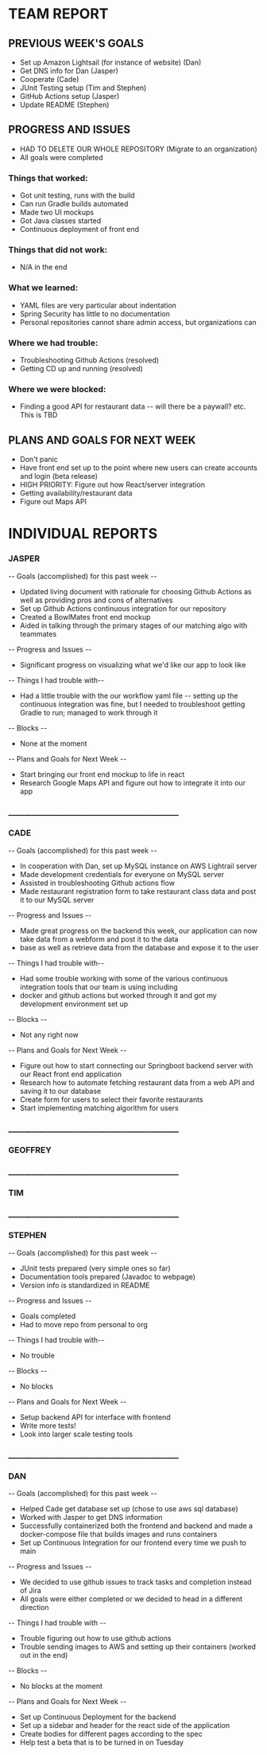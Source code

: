 # TEAM REPORT

## PREVIOUS WEEK'S GOALS

* Set up Amazon Lightsail (for instance of website) (Dan)
* Get DNS info for Dan (Jasper)
* Cooperate (Cade)
* JUnit Testing setup (Tim and Stephen)
* GitHub Actions setup (Jasper)
* Update README (Stephen)

## PROGRESS AND ISSUES

* HAD TO DELETE OUR WHOLE REPOSITORY (Migrate to an organization)
* All goals were completed

### Things that worked:
* Got unit testing, runs with the build
* Can run Gradle builds automated
* Made two UI mockups
* Got Java classes started
* Continuous deployment of front end

### Things that did not work:
* N/A in the end

### What we learned:
* YAML files are very particular about indentation
* Spring Security has little to no documentation
* Personal repositories cannot share admin access, but organizations can

### Where we had trouble:
* Troubleshooting Github Actions (resolved)
* Getting CD up and running (resolved)

### Where we were blocked:
* Finding a good API for restaurant data -- will there be a paywall? etc. This is TBD

## PLANS AND GOALS FOR NEXT WEEK
* Don't panic
* Have front end set up to the point where new users can create accounts and login (beta release)
* HIGH PRIORITY: Figure out how React/server integration
* Getting availability/restaurant data
* Figure out Maps API

# INDIVIDUAL REPORTS

### JASPER

-- Goals (accomplished) for this past week --

* Updated living document with rationale for choosing Github Actions as well as providing pros and cons of alternatives
* Set up Github Actions continuous integration for our repository
* Created a BowlMates front end mockup
* Aided in talking through the primary stages of our matching algo with teammates

-- Progress and Issues --

* Significant progress on visualizing what we'd like our app to look like

-- Things I had trouble with--

* Had a little trouble with the our workflow yaml file -- setting up the continuous integration was fine, but I needed to troubleshoot getting Gradle to run; managed to work through it

-- Blocks --

* None at the moment

-- Plans and Goals for Next Week --

* Start bringing our front end mockup to life in react
* Research Google Maps API and figure out how to integrate it into our app
  

### ____________________________________________

### CADE

-- Goals (accomplished) for this past week --

* In cooperation with Dan, set up MySQL instance on AWS Lightrail server 
* Made development credentials for everyone on MySQL server
* Assisted in troubleshooting Github actions flow
* Made restaurant registration form to take restaurant class data and post it to our MySQL server

-- Progress and Issues --

* Made great progress on the backend this week, our application can now take data from a webform and post it to the data
* base as well as retrieve data from the database and expose it to the user

-- Things I had trouble with--

*  Had some trouble working with some of the various continuous integration tools that our team is using including
*  docker and github actions but worked through it and got my development environment set up

-- Blocks --

* Not any right now

-- Plans and Goals for Next Week --

* Figure out how to start connecting our Springboot backend server with our React front end application
* Research how to automate fetching restaurant data from a web API and saving it to our database
* Create form for users to select their favorite restaurants
* Start implementing matching algorithm for users

### ____________________________________________

### GEOFFREY


### ____________________________________________

### TIM


### ____________________________________________

### STEPHEN

-- Goals (accomplished) for this past week --
* JUnit tests prepared (very simple ones so far)
* Documentation tools prepared (Javadoc to webpage)
* Version info is standardized in README

-- Progress and Issues --
* Goals completed
* Had to move repo from personal to org
  
-- Things I had trouble with--
* No trouble
  
-- Blocks --
* No blocks
  
-- Plans and Goals for Next Week --
* Setup backend API for interface with frontend
* Write more tests!
* Look into larger scale testing tools
### ____________________________________________

### DAN

-- Goals (accomplished) for this past week --

* Helped Cade get database set up (chose to use aws sql database)
* Worked with Jasper to get DNS information
* Successfully containerized both the frontend and backend and made a docker-compose file that builds images and runs containers
* Set up Continuous Integration for our frontend every time we push to main

-- Progress and Issues --

* We decided to use github issues to track tasks and completion instead of Jira
* All goals were either completed or we decided to head in a different direction

-- Things I had trouble with --

* Trouble figuring out how to use github actions
* Trouble sending images to AWS and setting up their containers (worked out in the end)

-- Blocks --

* No blocks at the moment

-- Plans and Goals for Next Week --

* Set up Continuous Deployment for the backend
* Set up a sidebar and header for the react side of the application
* Create bodies for different pages according to the spec
* Help test a beta that is to be turned in on Tuesday

